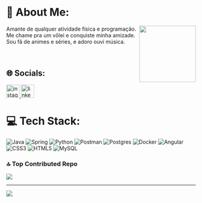 # 💫 About Me:
Amante de qualquer atividade física e programação. <img align="right" height="150" src="https://c.tenor.com/S9Xo7A1m3_EAAAAd/tenor.gif"  />
<br>Me chame pra um vôlei e conquiste minha amizade.
<br>Sou fã de animes e séries, e adoro ouvi música.
<br><br><br>

## 🌐 Socials:
  <a href="https://instagram.com/kawevk" target="_blank">
    <img src="https://img.shields.io/static/v1?message=Instagram&logo=instagram&label=&color=E4405F&logoColor=white&labelColor=&style=for-the-badge" height="35" alt="instagram logo"  />
  </a>
  <a href="https://linkedin.com/in/victorkawe/" target="_blank">
    <img src="https://img.shields.io/static/v1?message=LinkedIn&logo=linkedin&label=&color=0077B5&logoColor=white&labelColor=&style=for-the-badge" height="35" alt="linkedin logo"  />
  </a>

# 💻 Tech Stack:
![Java](https://img.shields.io/badge/java-%23ED8B00.svg?style=for-the-badge&logo=openjdk&logoColor=white) ![Spring](https://img.shields.io/badge/spring-%236DB33F.svg?style=for-the-badge&logo=spring&logoColor=white) ![Python](https://img.shields.io/badge/python-3670A0?style=for-the-badge&logo=python&logoColor=ffdd54) ![Postman](https://img.shields.io/badge/Postman-FF6C37?style=for-the-badge&logo=postman&logoColor=white) ![Postgres](https://img.shields.io/badge/postgres-%23316192.svg?style=for-the-badge&logo=postgresql&logoColor=white) ![Docker](https://img.shields.io/badge/docker-%230db7ed.svg?style=for-the-badge&logo=docker&logoColor=white) ![Angular](https://img.shields.io/badge/angular-%23DD0031.svg?style=for-the-badge&logo=angular&logoColor=white) ![CSS3](https://img.shields.io/badge/css3-%231572B6.svg?style=for-the-badge&logo=css3&logoColor=white) ![HTML5](https://img.shields.io/badge/html5-%23E34F26.svg?style=for-the-badge&logo=html5&logoColor=white) ![MySQL](https://img.shields.io/badge/mysql-4479A1.svg?style=for-the-badge&logo=mysql&logoColor=white) 

<!-- # 📊 GitHub Stats:
![KaweVK's Stats](https://github-readme-stats.vercel.app/api?username=KaweVK&theme=dark&show_icons=true&hide_border=false&count_private=true)
![](https://nirzak-streak-stats.vercel.app/?user=KaweVK&theme=dark&hide_border=false)<br/>
<!-- ![](https://github-readme-stats.vercel.app/api/top-langs/?username=KaweVK&theme=dark&hide_border=false&include_all_commits=true&count_private=true&layout=compact) -->

### 🔝 Top Contributed Repo
![](https://github-contributor-stats.vercel.app/api?username=KaweVK&limit=5&theme=dark&combine_all_yearly_contributions=true)

---
[![](https://visitcount.itsvg.in/api?id=KaweVK&icon=0&color=12)](https://visitcount.itsvg.in)
<!--  -->
